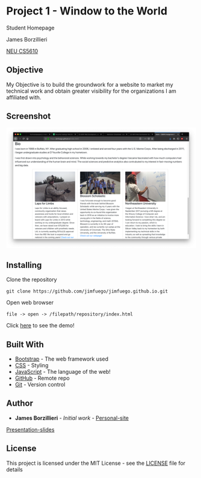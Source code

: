 # Project 1 - Window to the World

Student Homepage

James Borzillieri

[NEU CS5610](http://johnguerra.co/classes/webDevelopment_spring_2019/)

## Objective

My Objective is to build the groundwork for a website to market my technical work and obtain greater visibility for the organizations I am affiliated with.

## Screenshot

![](images/ss.png)

## Installing

Clone the repository

```
git clone https://github.com/jimfuego/jimfuego.github.io.git
```

Open web browser

```
file -> open -> /filepath/repository/index.html
```

Click [here](http://www.youtube.com) to see the demo!

## Built With

* [Bootstrap](https://getbootstrap.com/) - The web framework used
* [CSS](https://developer.mozilla.org/en-US/docs/Web/CSS) - Styling
* [JavaScript](https://www.javascript.com/) - The language of the web!
* [GitHub](http://www.github.com/) - Remote repo
* [Git](https://git-scm.com/) - Version control

## Author

* **James Borzillieri** - *Initial work* - [Personal-site](https://jimfuego.github.io/)

[Presentation-slides](https://docs.google.com/presentation/d/1ZyTacK5BnuQAMjCf0DxwXqBQLgWBwTIT78Hd1bNwhgA/edit?usp=sharing)

## License

This project is licensed under the MIT License - see the [LICENSE](LICENSE) file for details
